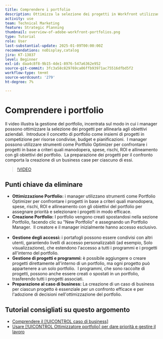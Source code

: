 ```yaml
---
title: Comprendere i portfolio
description: Ottimizza la selezione dei progetti in Workfront utilizzando Portfolio Optimizer, creando portfolio con accesso gestito, organizzando progetti e programmi e preparando casi di business per un processo decisionale informato.
activity: use
team: Technical Marketing
feature: Strategic Planning
thumbnail: overview-of-adobe-workfront-portfolios.png
type: Tutorial
role: User
last-substantial-update: 2025-01-09T00:00:00Z
recommendations: noDisplay,catalog
jira: KT-13837
level: Beginner
exl-id: daa4c8f8-9b15-4de1-8976-547a6362e952
source-git-commit: 3fc3a58c829769ca06ffb93971ac75516dfbd5f2
workflow-type: tm+mt
source-wordcount: '279'
ht-degree: 7%

---
```


# Comprendere i portfolio

Il video illustra la gestione del portfolio, incentrata sul modo in cui i manager possono ottimizzare la selezione dei progetti per allinearla agli obiettivi aziendali. &#x200B; Introduce il concetto di portfolio come insiemi di progetti in competizione per risorse condivise, budget e pianificazioni. &#x200B; I manager possono utilizzare strumenti come Portfolio Optimizer per confrontare i progetti in base a criteri quali manodopera, spese, rischi, ROI e allineamento con gli obiettivi del portfolio. &#x200B; La preparazione dei progetti per il confronto comporta la creazione di un business case per ciascuno di essi. &#x200B;


>[!VIDEO](https://video.tv.adobe.com/v/3442836/?quality=12&learn=on&enablevpops&captions=ita)

## Punti chiave da eliminare

* **Ottimizzazione Portfolio:** i manager utilizzano strumenti come Portfolio Optimizer per confrontare i progetti in base a criteri quali manodopera, spese, rischi, ROI e allineamento con gli obiettivi del portfolio per assegnare priorità e selezionare i progetti in modo efficace.
* **Creazione Portfolio:** I portfolio vengono creati spostandosi nella sezione Portfolio, facendo clic su &quot;New Portfolio&quot; e assegnando un Portfolio Manager. &#x200B; Il creatore e il manager inizialmente hanno accesso esclusivo. &#x200B;
* **Gestione degli accessi:** i portafogli possono essere condivisi con altri utenti, garantendo livelli di accesso personalizzabili (ad esempio, Solo visualizzazione), che estendono l&#39;accesso a tutti i programmi e i progetti all&#39;interno del portfolio. &#x200B;
* **Gestione di progetti e programmi:** è possibile aggiungere o creare progetti direttamente all&#39;interno di un portfolio, ma ogni progetto può appartenere a un solo portfolio. &#x200B; I programmi, che sono raccolte di progetti, possono anche essere creati o spostati in un portfolio, trasferendo tutti i progetti associati. &#x200B;
* **Preparazione al caso di business:** La creazione di un caso di business per ciascun progetto è essenziale per un confronto efficace e per l&#39;adozione di decisioni nell&#39;ottimizzazione del portfolio. &#x200B;


## Tutorial consigliati su questo argomento

* [Comprendere il [!UICONTROL caso di business]](/help/portfolios-and-programs/introduction-to-the-business-case.md)
* [Usare [!UICONTROL Ottimizzatore portfolio] per dare priorità e gestire il lavoro](/help/portfolios-and-programs/prioritize-and-manage-work-with-portfolios.md)

